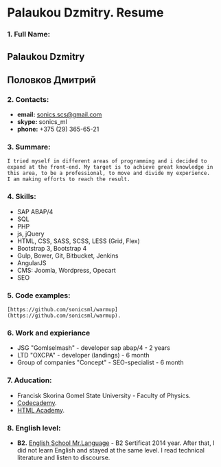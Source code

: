 # Palaukou Dzmitry. Resume

### 1. Full Name:

##	Palaukou Dzmitry

##	Половков Дмитрий

### 2. Contacts:
* 	**email:** sonics.scs@gmail.com
* 	**skype:** sonics_ml
* 	**phone:** +375 (29) 365-65-21

### 3. Summare:
	I tried myself in different areas of programming and i decided to expand at the front-end. My target is to achieve great knowledge in this area, to be a professional, to move and divide my experience.
	I am making efforts to reach the result.

### 4. Skills:
-	SAP ABAP/4
-	SQL
-	PHP
-	js, jQuery
-	HTML, CSS, SASS, SCSS, LESS (Grid, Flex)
-	Bootstrap 3, Bootstrap 4
-	Gulp, Bower, Git, Bitbucket, Jenkins
-	AngularJS
-	CMS: Joomla, Wordpress, Opecart
-	SEO

### 5. Code examples: 
	[https://github.com/sonicsml/warmup](https://github.com/sonicsml/warmup).

### 6. Work and expieriance 
-	JSG "Gomlselmash" - developer sap abap/4 - 2 years
-  	LTD "OXCPA" - developer (landings) - 6 month
- 	Group of companies "Concept" - SEO-specialist - 6 month

### 7. Aducation:
-   Francisk Skorina Gomel State University - Faculty of Physics.
-   [Codecademy](https://www.codecademy.com/users/sonics_ml/achievements).
-   [HTML Academy](https://htmlacademy.ru/profile/id29493/progress).

### 8. English level:
*   **B2.** 
   [English School Mr.Language](http://mrlanguage.org/) - B2 Sertificat 2014 year.
   After that, I did not learn English and stayed at the same level. 
   I read technical literature and listen to discourse.
